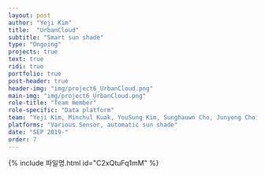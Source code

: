 ```yaml
---
layout: post
author: "Yeji Kim"
title:  "UrbanCloud"
subtitle: "Smart sun shade"
type: "Ongoing"
projects: true
text: true
ridi: true
portfolio: true
post-header: true
header-img: "img/project6_UrbanCloud.png"
main-img: "img/project6_UrbanCloud.png"
role-title: "Team member"
role-specific: "Data platform"
team: "Yeji Kim, Minchul Kuak, YouSung Kim, Sunghauwn Cho, Junyong Choi"
platforms: "Various Sensor, automatic sun shade"
date: "SEP 2019-"
order: 7
---
```


  {% include 파일명.html id="C2xQtuFq1mM" %}  
